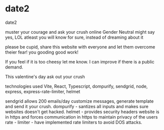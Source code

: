 # date2

date2

muster your courage and ask your crush online
Gender Neutral might say yes, LOL
atleast you will know for sure, instead of dreaming about it

please be cupid, share this website with everyone and let them overcome theier fear! you gooding good work!

If you feel if it is too cheesy let me know. I can improve if there is a public demand.

This valentine's day ask out your crush

technologies used
Vite, React, Typescript, dompurify, sendgrid, node, express, express-rate-limiter, helmet

sendgrid allows 200 emails/day
customize messages, generate template and send it your crush.
dompurify - santizes all inputs and makes sure websites doesn't get hacked.
helmet - provides security headers 
website is in https and forces communication in https to maintain privacy of the users
rate - limiter - have implemented rate limiters to avoid DOS attacks.

